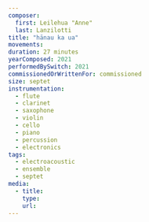 ```yaml
---
composer:
  first: Leilehua "Anne"
  last: Lanzilotti
title: "hānau ka ua"
movements:
duration: 27 minutes
yearComposed: 2021
performedBySwitch: 2021
commissionedOrWrittenFor: commissioned
size: septet
instrumentation:
  - flute
  - clarinet
  - saxophone
  - violin
  - cello
  - piano
  - percussion
  - electronics
tags:
  - electroacoustic
  - ensemble
  - septet
media:
  - title:
    type:
    url:
---
```

